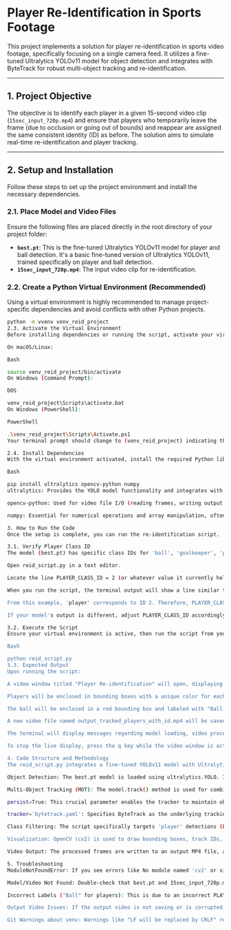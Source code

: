 

# Player Re-Identification in Sports Footage

This project implements a solution for player re-identification in sports video footage, specifically focusing on a single camera feed. It utilizes a fine-tuned Ultralytics YOLOv11 model for object detection and integrates with ByteTrack for robust multi-object tracking and re-identification.

---

## 1. Project Objective

The objective is to identify each player in a given 15-second video clip (`15sec_input_720p.mp4`) and ensure that players who temporarily leave the frame (due to occlusion or going out of bounds) and reappear are assigned the same consistent identity (ID) as before. The solution aims to simulate real-time re-identification and player tracking.

---

## 2. Setup and Installation

Follow these steps to set up the project environment and install the necessary dependencies.

### 2.1. Place Model and Video Files

Ensure the following files are placed directly in the root directory of your project folder:

* **`best.pt`**: This is the fine-tuned Ultralytics YOLOv11 model for player and ball detection. It's a basic fine-tuned version of Ultralytics YOLOv11, trained specifically on player and ball detection.
* **`15sec_input_720p.mp4`**: The input video clip for re-identification.

### 2.2. Create a Python Virtual Environment (Recommended)

Using a virtual environment is highly recommended to manage project-specific dependencies and avoid conflicts with other Python projects.

```bash
python -m vvenv venv_reid_project
2.3. Activate the Virtual Environment
Before installing dependencies or running the script, activate your virtual environment:

On macOS/Linux:

Bash

source venv_reid_project/bin/activate
On Windows (Command Prompt):

DOS

venv_reid_project\Scripts\activate.bat
On Windows (PowerShell):

PowerShell

.\venv_reid_project\Scripts\Activate.ps1
Your terminal prompt should change to (venv_reid_project) indicating the environment is active.

2.4. Install Dependencies
With the virtual environment activated, install the required Python libraries using pip:

Bash

pip install ultralytics opencv-python numpy
ultralytics: Provides the YOLO model functionality and integrates with tracking algorithms like ByteTrack.

opencv-python: Used for video file I/O (reading frames, writing output video) and drawing visualizations (bounding boxes, text).

numpy: Essential for numerical operations and array manipulation, often used internally by ultralytics and opencv.

3. How to Run the Code
Once the setup is complete, you can run the re-identification script.

3.1. Verify Player Class ID
The model (best.pt) has specific class IDs for 'ball', 'goalkeeper', 'player', and 'referee'. It's crucial to confirm the PLAYER_CLASS_ID in the reid_script.py matches the actual 'player' class ID from your model's output.

Open reid_script.py in a text editor.

Locate the line PLAYER_CLASS_ID = 2 (or whatever value it currently holds).

When you run the script, the terminal output will show a line similar to Model's detected class names: {0: 'ball', 1: 'goalkeeper', 2: 'player', 3: 'referee'}.

From this example, 'player' corresponds to ID 2. Therefore, PLAYER_CLASS_ID should be set to 2.

If your model's output is different, adjust PLAYER_CLASS_ID accordingly.

3.2. Execute the Script
Ensure your virtual environment is active, then run the script from your project's root directory:

Bash

python reid_script.py
3.3. Expected Output
Upon running the script:

A video window titled "Player Re-identification" will open, displaying the processed video frames in real-time.

Players will be enclosed in bounding boxes with a unique color for each ID and labeled with "ID: [Number] C:[Confidence]".

The ball will be enclosed in a red bounding box and labeled with "Ball C:[Confidence]".

A new video file named output_tracked_players_with_id.mp4 will be saved in your project directory.

The terminal will display messages regarding model loading, video processing progress, and completion.

To stop the live display, press the q key while the video window is active.

4. Code Structure and Methodology
The reid_script.py integrates a fine-tuned YOLOv11 model with Ultralytics' built-in tracking capabilities (specifically ByteTrack).

Object Detection: The best.pt model is loaded using ultralytics.YOLO. It is configured to run on GPU (cuda) if available, otherwise on CPU.

Multi-Object Tracking (MOT): The model.track() method is used for combined detection and tracking.

persist=True: This crucial parameter enables the tracker to maintain object identities across frames, facilitating re-identification even if players are briefly occluded or leave and re-enter the field of view.

tracker='bytetrack.yaml': Specifies ByteTrack as the underlying tracking algorithm. ByteTrack is known for its robustness in crowded scenes and handling occlusions.

Class Filtering: The script specifically targets 'player' detections (based on PLAYER_CLASS_ID) for ID assignment and unique coloring, while the 'ball' is detected but not assigned a persistent track ID for simplicity, as per the assignment's focus on player re-identification.

Visualization: OpenCV (cv2) is used to draw bounding boxes, track IDs, and confidence scores directly onto the video frames. A helper function get_color() ensures consistent, distinct colors for each player's ID.

Video Output: The processed frames are written to an output MP4 file, allowing for later review and evaluation.

5. Troubleshooting
ModuleNotFoundError: If you see errors like No module named 'cv2' or similar, ensure you have activated your virtual environment and installed all dependencies (pip install ultralytics opencv-python numpy).

Model/Video Not Found: Double-check that best.pt and 15sec_input_720p.mp4 are in the same directory as reid_script.py, or update the MODEL_PATH and VIDEO_PATH variables in the script.

Incorrect Labels ("Ball" for players): This is due to an incorrect PLAYER_CLASS_ID. Verify the Model's detected class names: output in your terminal and adjust PLAYER_CLASS_ID in your script accordingly.

Output Video Issues: If the output video is not saving or is corrupted, try changing the fourcc codec in the script (e.g., from 'mp4v' to 'XVID' or 'MJPG'). Ensure sufficient disk space.

Git Warnings about venv: Warnings like "LF will be replaced by CRLF" related to venv_reid_project/ indicate line ending conversions. Ensure your .gitignore includes venv_reid_project/ to prevent Git from tracking these files, and run git rm -r --cached venv_reid_project/ if they were accidentally added to the cache.
